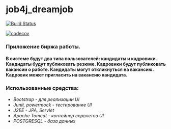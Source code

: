 # job4j_dreamjob
[![Build Status](https://travis-ci.org/Sekator778/job4j_dreamjob.svg?branch=master)](https://travis-ci.org/Sekator778/job4j_dreamjob)

[![codecov](https://codecov.io/gh/Sekator778/job4j_dreamjob/branch/master/graph/badge.svg)](https://codecov.io/gh/Sekator778/job4j_dreamjob)
<h3>
Приложение биржа работы.
</h3>


<h4>
В системе будут два типа пользователей: кандидаты и кадровики. Кандидаты будут публиковать резюме. Кадровики будут публиковать вакансии о работе.
<tr>
Кандидаты могут откликнуться на вакансию. Кадровик может пригласить на вакансию кандидата.
</h4>


<h3>Использованные средства:</h3>
<ul>
<li><i>Bootstrap - для реализации UI</i></li>
<li><i>Junit, powermock - тестирование UI</i></li>
<li><i>J2EE - JPA, Servlet</i></li>
<li><i>Apache Tomcat - контейнер сервлетов UI</i></li>
<li><i>POSTGRESQL - база данных</i></li>
</ul>
